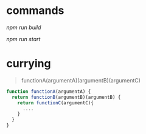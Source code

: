 # commands

_npm run build_

_npm run start_

# currying

> functionA(argumentA)(argumentB)(argumentC)

```javascript
function functionA(argumentA) {
  return functionB(argumentB)(argumentB) {
    return functionC(argumentC){
      ....
    }
  }
}
```
